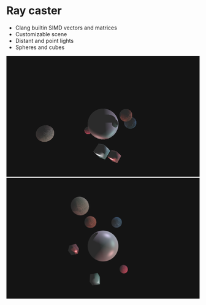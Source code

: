 # Ray caster

- Clang builtin SIMD vectors and matrices
- Customizable scene
- Distant and point lights
- Spheres and cubes

<img src="assets/screensoot2.png" alt="example">

<img src="assets/screensoot3.png" alt="example">
